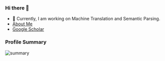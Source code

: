 ### Hi there 👋

- 🙈 Currently, I am working on Machine Translation and Semantic Parsing.
- [About Me](https://chenllliang.github.io/about/)
- [Google Scholar](https://scholar.google.com/citations?user=lMKPaTYAAAAJ&hl=en)

### Profile Summary

![summary](https://github-readme-stats.vercel.app/api?username=chenllliang&show_icons=true)
